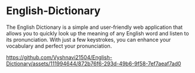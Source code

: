# English-Dictionary

The English Dictionary is a simple and user-friendly web application that allows you to quickly look up the meaning of any English word and listen to its pronunciation. With just a few keystrokes, you can enhance your vocabulary and perfect your pronunciation.

https://github.com/Vyshnavi21504/English-Dictionary/assets/111994644/872b76f6-293d-49b6-9f58-7ef7aeaf7ad0

